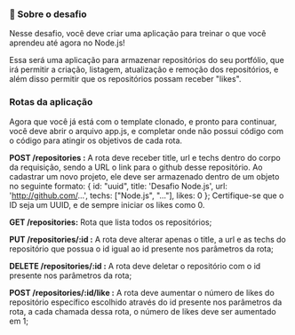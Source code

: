 

<h3>🚀 Sobre o desafio</h3>
Nesse desafio, você deve criar uma aplicação para treinar o que você aprendeu até agora no Node.js!

Essa será uma aplicação para armazenar repositórios do seu portfólio, que irá permitir a criação, listagem, atualização e remoção dos repositórios, e além disso permitir que os repositórios possam receber "likes".

<h3> Rotas da aplicação</h3>
Agora que você já está com o template clonado, e pronto para continuar, você deve abrir o arquivo app.js, e completar onde não possui código com o código para atingir os objetivos de cada rota.

<b>POST /repositories :</b> A rota deve receber title, url e techs dentro do corpo da requisição, sendo a URL o link para o github desse repositório. Ao cadastrar um novo projeto, ele deve ser armazenado dentro de um objeto no seguinte formato: { id: "uuid", title: 'Desafio Node.js', url: 'http://github.com/...', techs: ["Node.js", "..."], likes: 0 }; Certifique-se que o ID seja um UUID, e de sempre iniciar os likes como 0.

<b>GET /repositories:</b> Rota que lista todos os repositórios;

<b>PUT /repositories/:id :</b> A rota deve alterar apenas o title, a url e as techs do repositório que possua o id igual ao id presente nos parâmetros da rota;

<b>DELETE /repositories/:id :</b> A rota deve deletar o repositório com o id presente nos parâmetros da rota;

<b>POST /repositories/:id/like :</b> A rota deve aumentar o número de likes do repositório específico escolhido através do id presente nos parâmetros da rota, a cada chamada dessa rota, o número de likes deve ser aumentado em 1;
